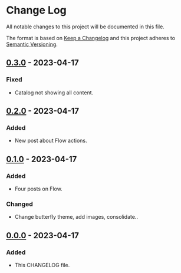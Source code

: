 # Change Log
All notable changes to this project will be documented in this file.

The format is based on [Keep a Changelog](http://keepachangelog.com/)
and this project adheres to [Semantic Versioning](http://semver.org/).

## [0.3.0] - 2023-04-17

### Fixed

 - Catalog not showing all content.

## [0.2.0] - 2023-04-17

### Added

 - New post about Flow actions.

## [0.1.0] - 2023-04-17

### Added

 - Four posts on Flow.

### Changed

 - Change butterfly theme, add images, consolidate..

## [0.0.0] - 2023-04-17

### Added

 - This CHANGELOG file.

[0.3.0]: https://github.com/internetguru/internetguru.github.io/compare/v0.2.0...v0.3.0
[0.2.0]: https://github.com/internetguru/internetguru.github.io/compare/v0.1.0...v0.2.0
[0.1.0]: https://github.com/internetguru/internetguru.github.io/compare/v0.0.0...v0.1.0
[0.0.0]: https://github.com/internetguru/internetguru.github.io/releases/tag/v0.0.0
